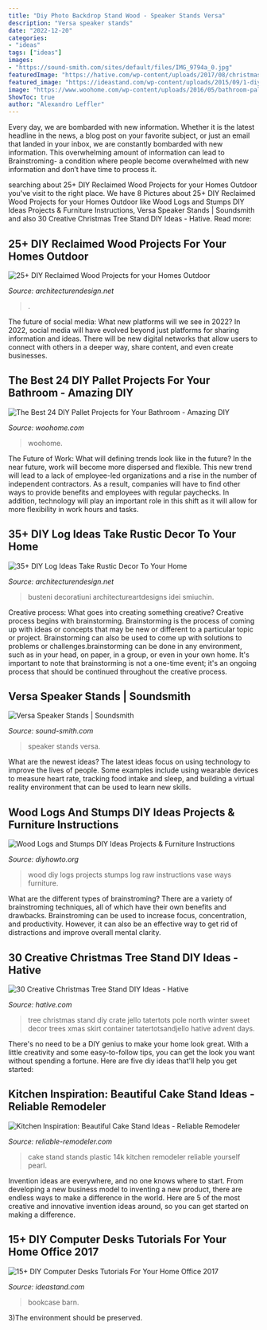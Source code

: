 ```yaml
---
title: "Diy Photo Backdrop Stand Wood - Speaker Stands Versa"
description: "Versa speaker stands"
date: "2022-12-20"
categories:
- "ideas"
tags: ["ideas"]
images:
- "https://sound-smith.com/sites/default/files/IMG_9794a_0.jpg"
featuredImage: "https://hative.com/wp-content/uploads/2017/08/christmas-tree-stand-diy/26-christmas-tree-stand-diy-ideas.jpg"
featured_image: "https://ideastand.com/wp-content/uploads/2015/09/1-diy-computer-desk-ideas-tutorials.jpg"
image: "https://www.woohome.com/wp-content/uploads/2016/05/bathroom-pallet-projects-woohome-19.jpg"
ShowToc: true
author: "Alexandro Leffler"
---
```



Every day, we are bombarded with new information. Whether it is the latest headline in the news, a blog post on your favorite subject, or just an email that landed in your inbox, we are constantly bombarded with new information. This overwhelming amount of information can lead to Brainstroming- a condition where people become overwhelmed with new information and don’t have time to process it.

	

		
searching about 25+ DIY Reclaimed Wood Projects for your Homes Outdoor you've visit to the right place. We have 8 Pictures about 25+ DIY Reclaimed Wood Projects for your Homes Outdoor like Wood Logs and Stumps DIY Ideas Projects &amp; Furniture Instructions, Versa Speaker Stands | Soundsmith and also 30 Creative Christmas Tree Stand DIY Ideas - Hative. Read more:
		
    
## 25+ DIY Reclaimed Wood Projects For Your Homes Outdoor

<img loading=lazy src="https://cdn.architecturendesign.net/wp-content/uploads/2015/05/AD-Outdoor-Reclaimed-Wood-Projects-2.jpg" onerror="this.onerror=null;this.src='https://tse1.mm.bing.net/th?id=OIP.0mmlY4TGyNcGmOzJRxWhHQHaLL&amp;pid=15.1';" alt="25+ DIY Reclaimed Wood Projects for your Homes Outdoor">

_Source: architecturendesign.net_

>. 

	

The future of social media: What new platforms will we see in 2022?
In 2022, social media will have evolved beyond just platforms for sharing information and ideas. There will be new digital networks that allow users to connect with others in a deeper way, share content, and even create businesses.

    
## The Best 24 DIY Pallet Projects For Your Bathroom - Amazing DIY

<img loading=lazy src="https://www.woohome.com/wp-content/uploads/2016/05/bathroom-pallet-projects-woohome-19.jpg" onerror="this.onerror=null;this.src='https://tse2.mm.bing.net/th?id=OIP.ayITAhFK5Lpj8BDt70r07QHaLh&amp;pid=15.1';" alt="The Best 24 DIY Pallet Projects for Your Bathroom - Amazing DIY">

_Source: woohome.com_

>woohome. 

	

The Future of Work: What will defining trends look like in the future?
In the near future, work will become more dispersed and flexible. This new trend will lead to a lack of employee-led organizations and a rise in the number of independent contractors. As a result, companies will have to find other ways to provide benefits and employees with regular paychecks. In addition, technology will play an important role in this shift as it will allow for more flexibility in work hours and tasks.

    
## 35+ DIY Log Ideas Take Rustic Decor To Your Home

<img loading=lazy src="https://cdn.architecturendesign.net/wp-content/uploads/2014/09/22-Hooks-on-a-log.jpg" onerror="this.onerror=null;this.src='https://tse3.mm.bing.net/th?id=OIP.V7pIA0b_pu5X98JqS4kIawHaLH&amp;pid=15.1';" alt="35+ DIY Log Ideas Take Rustic Decor To Your Home">

_Source: architecturendesign.net_

>busteni decoratiuni architectureartdesigns idei smiuchin. 

	

Creative process: What goes into creating something creative?
Creative process begins with brainstorming. Brainstorming is the process of coming up with ideas or concepts that may be new or different to a particular topic or project. Brainstorming can also be used to come up with solutions to problems or challenges.brainstorming can be done in any environment, such as in your head, on paper, in a group, or even in your own home. It's important to note that brainstorming is not a one-time event; it's an ongoing process that should be continued throughout the creative process.

    
## Versa Speaker Stands | Soundsmith

<img loading=lazy src="https://sound-smith.com/sites/default/files/IMG_9794a_0.jpg" onerror="this.onerror=null;this.src='https://tse2.mm.bing.net/th?id=OIP.qwfsu7gbpyqXU1RtbmAY1wHaLH&amp;pid=15.1';" alt="Versa Speaker Stands | Soundsmith">

_Source: sound-smith.com_

>speaker stands versa. 

	

What are the newest ideas?
The latest ideas focus on using technology to improve the lives of people. Some examples include using wearable devices to measure heart rate, tracking food intake and sleep, and building a virtual reality environment that can be used to learn new skills.

    
## Wood Logs And Stumps DIY Ideas Projects &amp; Furniture Instructions

<img loading=lazy src="http://www.diyhowto.org/wp-content/uploads/2019/04/20-Ways-to-Use-Raw-Wood-Logs-and-Stumps-11.jpg" onerror="this.onerror=null;this.src='https://tse1.mm.bing.net/th?id=OIP.zAq6iVZTzV8XjAWt07_CfwHaPl&amp;pid=15.1';" alt="Wood Logs and Stumps DIY Ideas Projects &amp; Furniture Instructions">

_Source: diyhowto.org_

>wood diy logs projects stumps log raw instructions vase ways furniture. 

	

What are the different types of brainstroming?
There are a variety of brainstroming techniques, all of which have their own benefits and drawbacks. Brainstroming can be used to increase focus, concentration, and productivity. However, it can also be an effective way to get rid of distractions and improve overall mental clarity.

    
## 30 Creative Christmas Tree Stand DIY Ideas - Hative

<img loading=lazy src="https://hative.com/wp-content/uploads/2017/08/christmas-tree-stand-diy/26-christmas-tree-stand-diy-ideas.jpg" onerror="this.onerror=null;this.src='https://tse2.mm.bing.net/th?id=OIP.ChsWZKAVckflDzBtpfOengHaLL&amp;pid=15.1';" alt="30 Creative Christmas Tree Stand DIY Ideas - Hative">

_Source: hative.com_

>tree christmas stand diy crate jello tatertots pole north winter sweet decor trees xmas skirt container tatertotsandjello hative advent days. 

	

There's no need to be a DIY genius to make your home look great. With a little creativity and some easy-to-follow tips, you can get the look you want without spending a fortune. Here are five diy ideas that'll help you get started:  

    
## Kitchen Inspiration: Beautiful Cake Stand Ideas - Reliable Remodeler

<img loading=lazy src="https://dyj7luh3166cu.cloudfront.net/wp-content/uploads/sites/6/2016/12/plastic-cake-stand.jpg" onerror="this.onerror=null;this.src='https://tse3.mm.bing.net/th?id=OIP.QnuDrC1eq9KasjdsLCdTmAHaLH&amp;pid=15.1';" alt="Kitchen Inspiration: Beautiful Cake Stand Ideas - Reliable Remodeler">

_Source: reliable-remodeler.com_

>cake stand stands plastic 14k kitchen remodeler reliable yourself pearl. 

	

Invention ideas are everywhere, and no one knows where to start. From developing a new business model to inventing a new product, there are endless ways to make a difference in the world. Here are 5 of the most creative and innovative invention ideas around, so you can get started on making a difference.

    
## 15+ DIY Computer Desks Tutorials For Your Home Office 2017

<img loading=lazy src="https://ideastand.com/wp-content/uploads/2015/09/1-diy-computer-desk-ideas-tutorials.jpg" onerror="this.onerror=null;this.src='https://tse4.mm.bing.net/th?id=OIP.dFzfkdoAhFf8NUIvCKW_EgHaJ4&amp;pid=15.1';" alt="15+ DIY Computer Desks Tutorials For Your Home Office 2017">

_Source: ideastand.com_

>bookcase barn. 

	

3)The environment should be preserved. 

